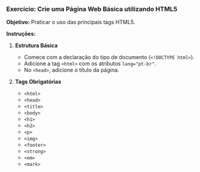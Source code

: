 ### Exercício: Crie uma Página Web Básica utilizando HTML5

**Objetivo:** Praticar o uso das principais tags HTML5.

**Instruções:**

1. **Estrutura Básica**
    - Comece com a declaração do tipo de documento (`<!DOCTYPE html>`).
    - Adicione a tag `<html>` com os atributos `lang="pt-br"`.
    - No `<head>`, adicione o título da página.

9. **Tags Obrigatórias**
    - `<html>`
    - `<head>`
    - `<title>`
    - `<body>`
    - `<h1>`
    - `<h2>`
    - `<p>`
    - `<img>`
    - `<footer>`
    - `<strong>`
    - `<em>`
    - `<mark>`
